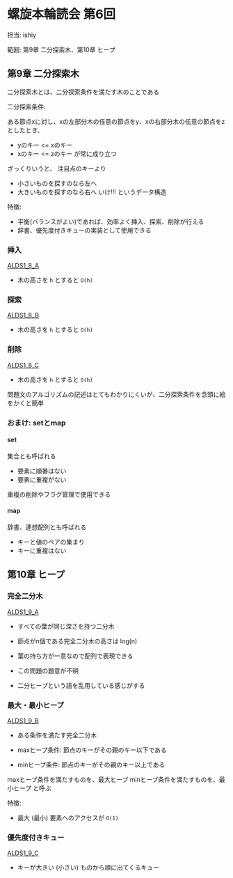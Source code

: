 # 螺旋本輪読会 第6回
担当: ishiy

範囲: 第9章 二分探索木、第10章 ヒープ

## 第9章 二分探索木
二分探索木とは、二分探索条件を満たす木のことである

二分探索条件:

  ある節点xに対し、xの左部分木の任意の節点をy、xの右部分木の任意の節点をzとしたとき、
  - yのキー <= xのキー
  - xのキー <= zのキー
  が常に成り立つ

ざっくりいうと、
注目点のキーより
- 小さいものを探すのなら左へ
- 大きいものを探すのなら右へ
いけ!!!
というデータ構造

特徴:
- 平衡(バランスがよい)であれば、効率よく挿入、探索、削除が行える
- 辞書、優先度付きキューの実装として使用できる

### 挿入
[ALDS1_8_A](http://judge.u-aizu.ac.jp/onlinejudge/description.jsp?id=ALDS1_8_A&lang=jp)

- 木の高さを `h` とすると `O(h)`

### 探索
[ALDS1_8_B](http://judge.u-aizu.ac.jp/onlinejudge/description.jsp?id=ALDS1_8_B&lang=jp)

- 木の高さを `h` とすると `O(h)`

### 削除
[ALDS1_8_C](http://judge.u-aizu.ac.jp/onlinejudge/description.jsp?id=ALDS1_8_C&lang=jp)

- 木の高さを `h` とすると `O(h)`

問題文のアルゴリズムの記述はとてもわかりにくいが、二分探索条件を念頭に絵をかくと簡単

### おまけ: setとmap
#### set
集合とも呼ばれる

- 要素に順番はない
- 要素に重複がない

重複の削除やフラグ管理で使用できる

#### map
辞書、連想配列とも呼ばれる

- キーと値のペアの集まり
- キーに重複はない

## 第10章 ヒープ
### 完全二分木
[ALDS1_9_A](http://judge.u-aizu.ac.jp/onlinejudge/description.jsp?id=ALDS1_9_A&lang=jp)

- すべての葉が同じ深さを持つ二分木
- 節点がn個である完全二分木の高さは log(n)
- 葉の持ち方が一意なので配列で表現できる

- この問題の題意が不明
- 二分ヒープという語を乱用している感じがする

### 最大・最小ヒープ
[ALDS1_9_B](http://judge.u-aizu.ac.jp/onlinejudge/description.jsp?id=ALDS1_9_B&lang=jp)

- ある条件を満たす完全二分木

- maxヒープ条件: 節点のキーがその親のキー以下である
- minヒープ条件: 節点のキーがその親のキー以上である

maxヒープ条件を満たすものを、最大ヒープ
minヒープ条件を満たすものを、最小ヒープ
と呼ぶ

特徴:
- 最大 (最小) 要素へのアクセスが `O(1)`

### 優先度付きキュー
[ALDS1_9_C](http://judge.u-aizu.ac.jp/onlinejudge/description.jsp?id=ALDS1_9_C&lang=jp)

- キーが大きい (小さい) ものから順に出てくるキュー
